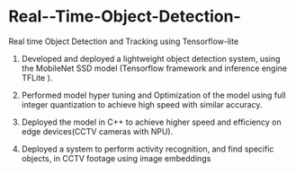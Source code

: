 # Real--Time-Object-Detection-
Real time Object Detection  and Tracking using Tensorflow-lite  
1) Developed and deployed a lightweight object detection system, using the MobileNet SSD model (Tensorflow framework and inference engine TFLite ).

2) Performed model hyper tuning and Optimization of the model using full integer quantization to achieve high speed with similar accuracy.

3) Deployed the model in C++ to achieve higher speed and efficiency on edge devices(CCTV cameras with NPU).

4) Deployed a system to perform activity recognition, and find specific objects, in CCTV footage using image embeddings
